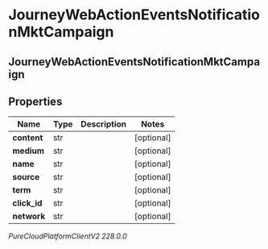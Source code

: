 # JourneyWebActionEventsNotificationMktCampaign

## JourneyWebActionEventsNotificationMktCampaign

## Properties

|Name | Type | Description | Notes|
|------------ | ------------- | ------------- | -------------|
| **content** | str |  | [optional] |
| **medium** | str |  | [optional] |
| **name** | str |  | [optional] |
| **source** | str |  | [optional] |
| **term** | str |  | [optional] |
| **click_id** | str |  | [optional] |
| **network** | str |  | [optional] |



_PureCloudPlatformClientV2 228.0.0_
